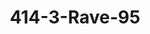 ---
ee_id_thing: '188'
site: '1'
type: '2'
inv_num: 2004-005
add_credit: Frankie Martin
url: 2004-005-414-3-rave-95
title: 414-3-Rave-95
year: '2004'
display_year: '2004'
medium: Video
dims:
pitch: "​Dance dance revolution vid set to 2 Unlimited."
ps:
live_url:
youtube:
related_code:
imgs: rave-95-2004-005-still-1-database-ih.jpg
subheading:
download:
commission:
related:
layout: things-i-made
---